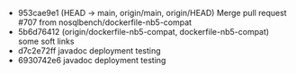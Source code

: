 - 953cae9e1 (HEAD -> main, origin/main, origin/HEAD) Merge pull request #707 from nosqlbench/dockerfile-nb5-compat
- 5b6d76412 (origin/dockerfile-nb5-compat, dockerfile-nb5-compat) some soft links
- d7c2e72ff javadoc deployment testing
- 6930742e6 javadoc deployment testing
